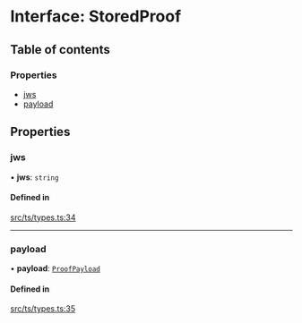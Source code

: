 # Interface: StoredProof

## Table of contents

### Properties

- [jws](StoredProof.md#jws)
- [payload](StoredProof.md#payload)

## Properties

### jws

• **jws**: `string`

#### Defined in

[src/ts/types.ts:34](https://gitlab.com/i3-market/code/wp3/t3.2/conflict-resolution/non-repudiation-protocol/-/blob/29e9a91/src/ts/types.ts#L34)

___

### payload

• **payload**: [`ProofPayload`](ProofPayload.md)

#### Defined in

[src/ts/types.ts:35](https://gitlab.com/i3-market/code/wp3/t3.2/conflict-resolution/non-repudiation-protocol/-/blob/29e9a91/src/ts/types.ts#L35)
